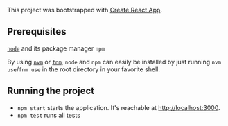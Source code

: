 This project was bootstrapped with [Create React App](https://github.com/facebook/create-react-app).

## Prerequisites

[`node`](https://nodejs.org) and its package manager `npm`

By using [`nvm`](https://github.com/nvm-sh/nvm) or [`fnm`](https://github.com/Schniz/fnm), `node` and `npm` can easily be installed by just running `nvm use`/`fnm use` in the root directory in your favorite shell.

## Running the project

- `npm start` starts the application. It's reachable at [http://localhost:3000](http://localhost:3000).
- `npm test` runs all tests
